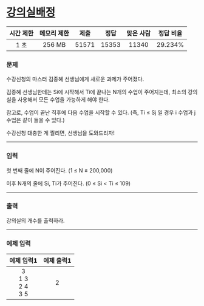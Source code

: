 # [강의실배정](https://www.acmicpc.net/problem/11000)

<div align = center>

| 시간 제한 | 메모리 제한 | 제출  | 정답  | 맞은 사람 | 정답 비율 |
| :-------: | :---------: | :---: | :---: | :-------: | :-------: |
|   1 초    |   256 MB    | 51571 | 15353 |   11340   |  29.234%  |

</div>

### 문제

수강신청의 마스터 김종혜 선생님에게 새로운 과제가 주어졌다.

김종혜 선생님한테는 Si에 시작해서 Ti에 끝나는 N개의 수업이 주어지는데, 최소의 강의실을 사용해서 모든 수업을 가능하게 해야 한다.

참고로, 수업이 끝난 직후에 다음 수업을 시작할 수 있다. (즉, Ti ≤ Sj 일 경우 i 수업과 j 수업은 같이 들을 수 있다.)

수강신청 대충한 게 찔리면, 선생님을 도와드리자!

---

### 입력

첫 번째 줄에 N이 주어진다. (1 ≤ N ≤ 200,000)

이후 N개의 줄에 Si, Ti가 주어진다. (0 ≤ Si < Ti ≤ 109)

---

### 출력

강의실의 개수를 출력하라.

---

### 예제 입력

|        예제 입력1         | 예제 출력1 |
| :-----------------------: | :--------: |
| 3<br/>1 3<br/>2 4<br/>3 5 |     2      |
